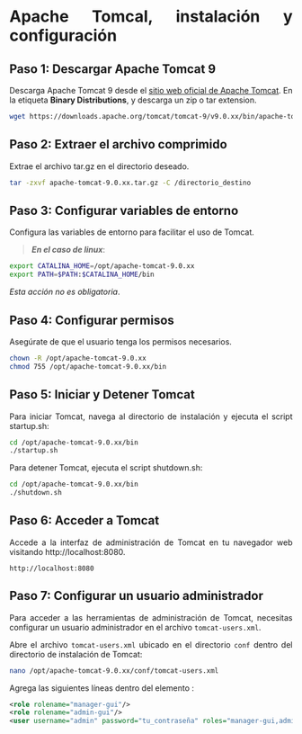 <div align="justify">

# Apache Tomcal, instalación y configuración

## Paso 1: Descargar Apache Tomcat 9

Descarga Apache Tomcat 9 desde el [sitio web oficial de Apache Tomcat](https://tomcat.apache.org/download-90.cgi). En la etiqueta __Binary Distributions__, y descarga un zip o tar extension.

```bash
wget https://downloads.apache.org/tomcat/tomcat-9/v9.0.xx/bin/apache-tomcat-9.0.xx.tar.gz
```

## Paso 2: Extraer el archivo comprimido

Extrae el archivo tar.gz en el directorio deseado.

```bash
tar -zxvf apache-tomcat-9.0.xx.tar.gz -C /directorio_destino
```

## Paso 3: Configurar variables de entorno

Configura las variables de entorno para facilitar el uso de Tomcat.

>___En el caso de linux___:

```bash
export CATALINA_HOME=/opt/apache-tomcat-9.0.xx
export PATH=$PATH:$CATALINA_HOME/bin
```

_Esta acción no es obligatoria_.

## Paso 4: Configurar permisos

Asegúrate de que el usuario tenga los permisos necesarios.

```bash
chown -R /opt/apache-tomcat-9.0.xx
chmod 755 /opt/apache-tomcat-9.0.xx/bin
```

## Paso 5: Iniciar y Detener Tomcat

Para iniciar Tomcat, navega al directorio de instalación y ejecuta el script startup.sh:

```bash
cd /opt/apache-tomcat-9.0.xx/bin
./startup.sh
```

Para detener Tomcat, ejecuta el script shutdown.sh:

```bash
cd /opt/apache-tomcat-9.0.xx/bin
./shutdown.sh
```

## Paso 6: Acceder a Tomcat

Accede a la interfaz de administración de Tomcat en tu navegador web visitando http://localhost:8080.

```code
http://localhost:8080
```

## Paso 7: Configurar un usuario administrador

Para acceder a las herramientas de administración de Tomcat, necesitas configurar un usuario administrador en el archivo `tomcat-users.xml`.

Abre el archivo `tomcat-users.xml` ubicado en el directorio `conf` dentro del directorio de instalación de Tomcat:

```bash
nano /opt/apache-tomcat-9.0.xx/conf/tomcat-users.xml
```

Agrega las siguientes líneas dentro del elemento <tomcat-users>:

```xml
<role rolename="manager-gui"/>
<role rolename="admin-gui"/>
<user username="admin" password="tu_contraseña" roles="manager-gui,admin-gui"/>
```
</div>